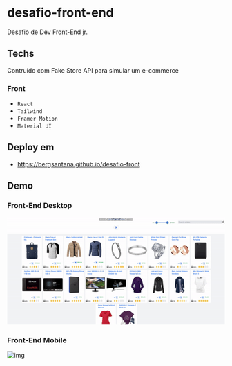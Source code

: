 # desafio-front-end
Desafio de Dev Front-End jr.
## Techs
Contruído com Fake Store API para simular um e-commerce
### Front
- `React`
- `Tailwind`
- `Framer Motion`
- `Material UI`

## Deploy em
 - https://bergsantana.github.io/desafio-front

## Demo
### Front-End Desktop
![img](https://github.com/bergsantana/desafio-front/blob/main/desafio-imagens/desafio-front-desktop.gif?raw=true)
###
###
### Front-End Mobile
![img](https://github.com/bergsantana/desafio-front/blob/main/desafio-imagens/desafio-front-mobile.gif?raw=true)


